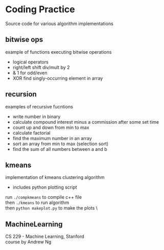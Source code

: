 
# Coding Practice

Source code for various algorithm implementations 

## bitwise ops
 example of functions executing bitwise operations 
 - logical operators
 - right/left shift div/mult by 2
 - & 1 for odd/even
 - XOR find singly-occurring element in array

## recursion
 examples of recursive fucntions 
 - write number in binary
 - calculate compound interest minus a commission
   after some set time
 - count up and down from min to max
 - calculate factorial
 - find the maximum number in an array
 - sort an array from min to max (selection sort)
 - find the sum of all numbers between a and b

 ## kmeans
 implementation of kmeans clustering algorithm
  - includes python plotting script


 run `./compkmeans` to compile c++ file \
 then `./kmeans` to run algorithm \
 then `python makeplot.py` to make the plots \

 ## MachineLearning
 CS 229 - Machine Learning, Stanford \
 course by Andrew Ng
 
 
 
